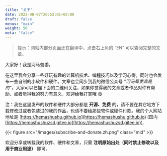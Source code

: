 ```yaml
---
title: "关于"
date: 2022-08-07T20:53:01+08:00
draft: false
menus: "main"
weight: 50
meta: "false"
---
```


> 提示：网站内部分页面还在翻译中，点击右上角的 “EN” 可以查阅完整的文章。

大家好！我是河马蜀黍。

在这里我会分享一些好玩有趣的计算机技术、编程技巧以及学习心得，同时也会发布一些自制的小软件和硬件。文章也会同步到我的微信公众号 _"河马蜀黍真是的"_，大家可以扫描下面的二维码关注，如果你觉得我的文章或者作品对你有帮助，或者觉得我的努力有意义，欢迎给我打赏哦 😋

注：我在这里发布的软件和硬件大部分都是 **开源、免费** 的，请不要在其它地方下载修改过或者包装过的我的作品，也请不要给那些软件或硬件付款。我的个人网站地址是 [https://hemashushu.github.io](https://hemashushu.github.io) (国内 [https://hemashushuzsd.gitee.io](https://hemashushuzsd.gitee.io)).

{{< figure src="/images/subscribe-and-donate.zh.png" class="mid" >}}

欢迎分享或转载我的软件、硬件和文章，只需 **注明原始出处（同时禁止修改以及用于商业用途）** 即可。
